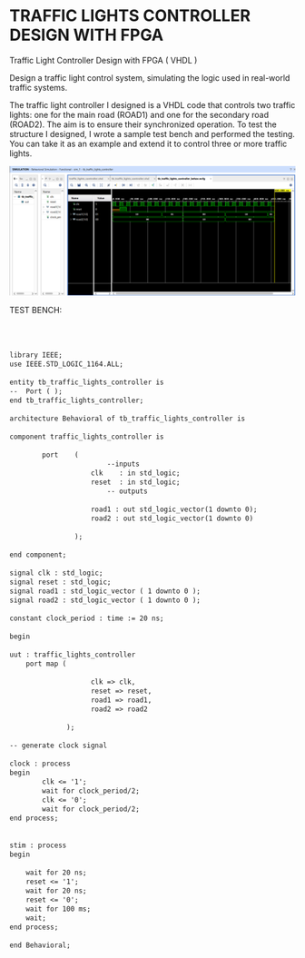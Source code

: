 # TRAFFIC LIGHTS CONTROLLER DESIGN WITH FPGA
Traffic Light Controller Design with FPGA ( VHDL )

Design a traffic light control system, simulating the logic used in real-world traffic systems.

The traffic light controller I designed is a VHDL code that controls two traffic lights: one for the main road (ROAD1) and one for the secondary road (ROAD2). The aim is to ensure their synchronized operation. To test the structure I designed, I wrote a sample test bench and performed the testing. You can take it as an example and extend it to control three or more traffic lights.

![Simulation Result](RESULT.png)

TEST BENCH:

```



library IEEE;
use IEEE.STD_LOGIC_1164.ALL;

entity tb_traffic_lights_controller is
--  Port ( );
end tb_traffic_lights_controller;

architecture Behavioral of tb_traffic_lights_controller is

component traffic_lights_controller is

		port    (
						--inputs
					clk    : in std_logic;
					reset  : in std_logic;
						-- outputs
						
					road1 : out std_logic_vector(1 downto 0);
					road2 : out std_logic_vector(1 downto 0)
	
				);

end component;

signal clk : std_logic;
signal reset : std_logic;
signal road1 : std_logic_vector ( 1 downto 0 );
signal road2 : std_logic_vector ( 1 downto 0 );

constant clock_period : time := 20 ns;

begin

uut : traffic_lights_controller
    port map (
    
                    clk => clk,
                    reset => reset,
                    road1 => road1,
                    road2 => road2

              );

-- generate clock signal

clock : process
begin
        clk <= '1';
        wait for clock_period/2;
        clk <= '0';
        wait for clock_period/2;
end process;


stim : process
begin

    wait for 20 ns;   
    reset <= '1';
    wait for 20 ns;
    reset <= '0';
    wait for 100 ms;
    wait;
end process;

end Behavioral;


```
